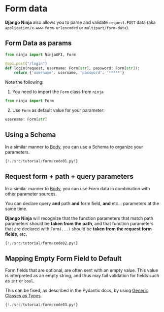 # Form data

**Django Ninja** also allows you to parse and validate `request.POST` data
(aka `application/x-www-form-urlencoded` or `multipart/form-data`).

## Form Data as params 

```python hl_lines="1 4"
from ninja import NinjaAPI, Form

@api.post("/login")
def login(request, username: Form[str], password: Form[str]):
    return {'username': username, 'password': '*****'}
```

Note the following:

1) You need to import the `Form` class from `ninja`
```python
from ninja import Form
```

2) Use `Form` as default value for your parameter:
```python
username: Form[str]
```

## Using a Schema

In a similar manner to [Body](body.md#declare-it-as-a-parameter), you can use
a Schema to organize your parameters.

```python hl_lines="12"
{!./src/tutorial/form/code01.py!}
```

## Request form + path + query parameters

In a similar manner to [Body](body.md#request-body-path-query-parameters), you can use
Form data in combination with other parameter sources.

You can declare query **and** path **and** form field, **and** etc... parameters at the same time.

**Django Ninja** will recognize that the function parameters that match path
parameters should be **taken from the path**, and that function parameters that
are declared with `Form(...)` should be **taken from the request form fields**, etc.

```python hl_lines="12"
{!./src/tutorial/form/code02.py!}
```
## Mapping Empty Form Field to Default

Form fields that are optional, are often sent with an empty value. This value is
interpreted as an empty string, and thus may fail validation for fields such as `int` or `bool`.

This can be fixed, as described in the Pydantic docs, by using
[Generic Classes as Types](https://pydantic-docs.helpmanual.io/usage/types/#generic-classes-as-types).

```python hl_lines="15 16 23-25"
{!./src/tutorial/form/code03.py!}
```

